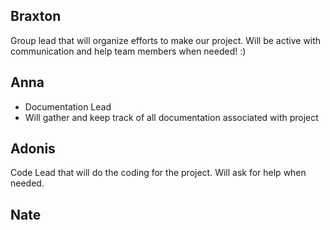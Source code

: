 ## Braxton
Group lead that will organize efforts to make our project. Will be active with communication and help team members when needed! :)

## Anna
- Documentation Lead 
- Will gather and keep track of all documentation associated with project 

## Adonis 
Code Lead that will do the coding for the project. Will ask for help when needed.

## Nate
